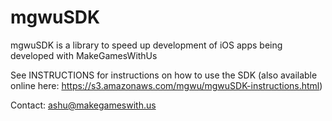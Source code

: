 mgwuSDK
=======

mgwuSDK is a library to speed up development of iOS apps being developed with MakeGamesWithUs

See INSTRUCTIONS for instructions on how to use the SDK (also available online here: https://s3.amazonaws.com/mgwu/mgwuSDK-instructions.html)

Contact: ashu@makegameswith.us
